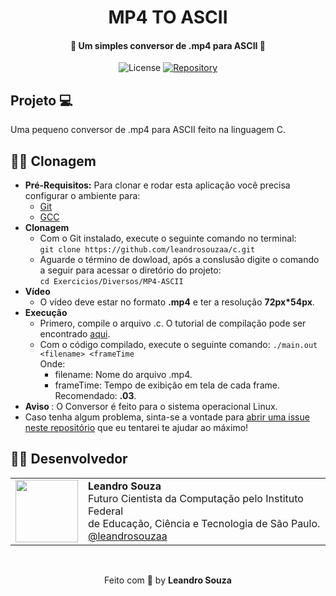 <h1 align="center">
  MP4 TO ASCII
</h1>

<h4 align="center">💾 Um simples conversor de .mp4 para ASCII 💾</h4>
<p align="center">
  <img alt="License" src="https://img.shields.io/badge/license-MIT-brightgreen">
  
  <a href="https://github.com/leandrosouzaa/c/stargazers">
    <img alt="Repository" issues" src="https://img.shields.io/github/stars/leandrosouzaa/c?style=social" />                       </a>
</p>                                           

## Projeto 💻 
Uma pequeno conversor de .mp4 para ASCII feito na linguagem C. 
   
## 👷‍♂️ Clonagem 
 * <b>Pré-Requisitos:</b> Para clonar e rodar esta aplicação você precisa configurar o ambiente para:
   - [Git](https://git-scm.com/book/en/v2/Getting-Started-Installing-Git)
   - [GCC](https://gcc.gnu.org)
 * <b>Clonagem</b>
   - Com o Git instalado, execute o seguinte comando no terminal: <br />```git clone https://github.com/leandrosouzaa/c.git```
   - Aguarde o término de dowload, após a conslusão digite o comando a seguir para acessar o diretório do projeto: <br />```cd Exercicios/Diversos/MP4-ASCII```
 * <b>Vídeo</b>
    - O vídeo deve estar no formato <b>.mp4</b> e ter a resolução <b>72px*54px</b>.
 * <b>Execução</b>
   - Primero, compile o arquivo .c. O tutorial de compilação pode ser encontrado [aqui](https://fig.if.usp.br/~esdobay/c/gcc.html).
   - Com o código compilado, execute o seguinte comando:
     ```./main.out <filename> <frameTime```<br />
    Onde:</br>
      - filename: Nome do arquivo .mp4.
      - frameTime: Tempo de exibição em tela de cada frame. Recomendado: <b>.03</b>.
  * <b>Aviso </b>: O Conversor é feito para o sistema operacional Linux.
* Caso tenha algum problema, sinta-se a vontade para [abrir uma issue neste repositório](https://github.com/leandrosouzaa/simple-iot/issues/new) que eu tentarei te ajudar ao máximo!
  
## 👨‍💻 Desenvolvedor 
 <table>
  <tr>
    <td>
      <img width="100px" src="https://avatars0.githubusercontent.com/u/51727533?s=460&u=db66dcd045f5e01193f7e162c4bbc193886ae348&v=4" />
    </td>
    <td>
      <b>Leandro Souza</b> <br />
      <span>Futuro Cientista da Computação pelo Instituto Federal<br /> de Educação, Ciência e Tecnologia de São Paulo.</span><br />
      <a href="https://github.com/leandrosouzaa">@leandrosouzaa</a>
    </td>
   </tr>
 </table>
<br />
<p align="center">Feito com 🖤 by <b>Leandro Souza</b></p>
